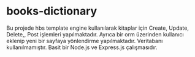 # books-dictionary
Bu projede hbs template engine kullanılarak kitaplar için Create, Update, Delete,, Post işlemleri yapılmaktadır.
Ayrıca bir orm üzerinden kullanıcı eklenip yeni bir sayfaya yönlendirme yapılmaktadır.
Veritabanı kullanılmamıştır. Basit bir Node.js ve Express.js çalışmasıdır.
